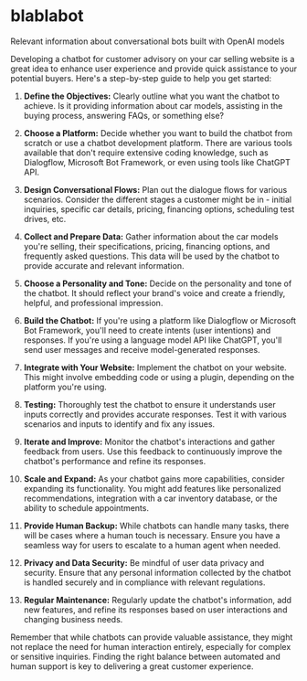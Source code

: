 # blablabot
Relevant information about conversational bots built with OpenAI models

Developing a chatbot for customer advisory on your car selling website is a great idea to enhance user experience and provide quick assistance to your potential buyers. Here's a step-by-step guide to help you get started:

1. **Define the Objectives:**
   Clearly outline what you want the chatbot to achieve. Is it providing information about car models, assisting in the buying process, answering FAQs, or something else?

2. **Choose a Platform:**
   Decide whether you want to build the chatbot from scratch or use a chatbot development platform. There are various tools available that don't require extensive coding knowledge, such as Dialogflow, Microsoft Bot Framework, or even using tools like ChatGPT API.

3. **Design Conversational Flows:**
   Plan out the dialogue flows for various scenarios. Consider the different stages a customer might be in - initial inquiries, specific car details, pricing, financing options, scheduling test drives, etc.

4. **Collect and Prepare Data:**
   Gather information about the car models you're selling, their specifications, pricing, financing options, and frequently asked questions. This data will be used by the chatbot to provide accurate and relevant information.

5. **Choose a Personality and Tone:**
   Decide on the personality and tone of the chatbot. It should reflect your brand's voice and create a friendly, helpful, and professional impression.

6. **Build the Chatbot:**
   If you're using a platform like Dialogflow or Microsoft Bot Framework, you'll need to create intents (user intentions) and responses. If you're using a language model API like ChatGPT, you'll send user messages and receive model-generated responses.

7. **Integrate with Your Website:**
   Implement the chatbot on your website. This might involve embedding code or using a plugin, depending on the platform you're using.

8. **Testing:**
   Thoroughly test the chatbot to ensure it understands user inputs correctly and provides accurate responses. Test it with various scenarios and inputs to identify and fix any issues.

9. **Iterate and Improve:**
   Monitor the chatbot's interactions and gather feedback from users. Use this feedback to continuously improve the chatbot's performance and refine its responses.

10. **Scale and Expand:**
    As your chatbot gains more capabilities, consider expanding its functionality. You might add features like personalized recommendations, integration with a car inventory database, or the ability to schedule appointments.

11. **Provide Human Backup:**
    While chatbots can handle many tasks, there will be cases where a human touch is necessary. Ensure you have a seamless way for users to escalate to a human agent when needed.

12. **Privacy and Data Security:**
    Be mindful of user data privacy and security. Ensure that any personal information collected by the chatbot is handled securely and in compliance with relevant regulations.

13. **Regular Maintenance:**
    Regularly update the chatbot's information, add new features, and refine its responses based on user interactions and changing business needs.

Remember that while chatbots can provide valuable assistance, they might not replace the need for human interaction entirely, especially for complex or sensitive inquiries. Finding the right balance between automated and human support is key to delivering a great customer experience.
